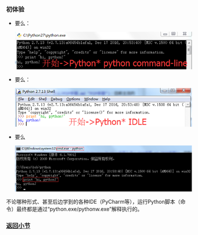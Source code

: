 ### 初体验 ###
- 要么：

	![](./0.python-command-line-hi.png "开始-所有程序-Python 2.7-Python (command line)")
- 要么：

	![](./1.python-idle-hi.png "开始-所有程序-Python 2.7-IDLE")
- 要么

	![](./2.cmd-hi-python.png "cmd:python")

不论哪种形式、甚至后边学到的各种IDE（PyCharm等），运行Python脚本（命令）最终都是通过“python.exe/pythonw.exe”解释执行的。

### [返回小节](https://github.com/nagexiucai/manuscripts/blob/master/Python半深入讲义/子丑寅卯/初体验.md "初体验") ###